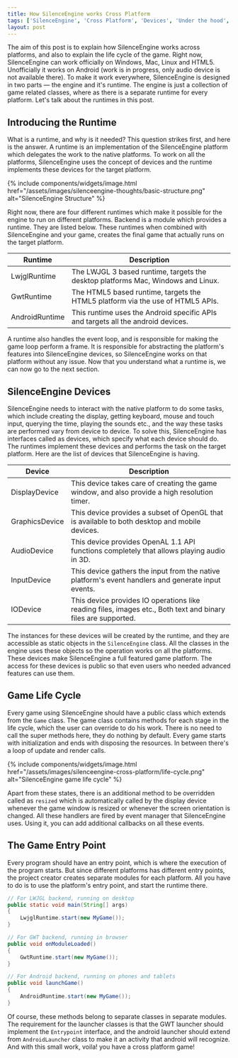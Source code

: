 ```yaml
---
title: How SilenceEngine works Cross Platform
tags: ['SilenceEngine', 'Cross Platform', 'Devices', 'Under the hood', 'Windows', 'Mac OS', 'Unix/Linux', 'Android', 'HTML5']
layout: post
---
```


The aim of this post is to explain how SilenceEngine works across platforms, and also to explain the life cycle of the game. Right now, SilenceEngine can work officially on Windows, Mac, Linux and HTML5. Unofficially it works on Android (work is in progress, only audio device is not available there). To make it work everywhere, SilenceEngine is designed in two parts &mdash; the engine and it's runtime. The engine is just a collection of game related classes, where as there is a separate runtime for every platform. Let's talk about the runtimes in this post.

## Introducing the Runtime

What is a runtime, and why is it needed? This question strikes first, and here is the answer. A runtime is an implementation of the SilenceEngine platform which delegates the work to the native platforms. To work on all the platforms, SilenceEngine uses the concept of devices and the runtime implements these devices for the target platform.

{% include components/widgets/image.html href="/assets/images/silenceengine-thoughts/basic-structure.png" alt="SilenceEngine Structure" %}

Right now, there are four different runtimes which make it possible for the engine to run on different platforms. Backend is a module which provides a runtime. They are listed below. These runtimes when combined with SilenceEngine and your game, creates the final game that actually runs on the target platform.

| Runtime        |  Description                                                                     |
|----------------|----------------------------------------------------------------------------------|
| LwjglRuntime   | The LWJGL 3 based runtime, targets the desktop platforms Mac, Windows and Linux. |
| GwtRuntime     | The HTML5 based runtime, targets the HTML5 platform via the use of HTML5 APIs.   |
| AndroidRuntime | This runtime uses the Android specific APIs and targets all the android devices. |

A runtime also handles the event loop, and is responsible for making the game loop perform a frame. It is responsible for abstracting the platform's features into SilenceEngine devices, so SilenceEngine works on that platform without any issue. Now that you understand what a runtime is, we can now go to the next section.

## SilenceEngine Devices

SilenceEngine needs to interact with the native platform to do some tasks, which include creating the display, getting keyboard, mouse and touch input, querying the time, playing the sounds etc., and the way these tasks are performed vary from device to device. To solve this, SilenceEngine has interfaces called as devices, which specify what each device should do. The runtimes implement these devices and performs the task on the target platform. Here are the list of devices that SilenceEngine is having.

| Device         | Description                                                                                        |
|----------------|----------------------------------------------------------------------------------------------------|
| DisplayDevice  | This device takes care of creating the game window, and also provide a high resolution timer.      |
| GraphicsDevice | This device provides a subset of OpenGL that is available to both desktop and mobile devices.      |
| AudioDevice    | This device provides OpenAL 1.1 API functions completely that allows playing audio in 3D.          |
| InputDevice    | This device gathers the input from the native platform's event handlers and generate input events. |
| IODevice       | This device provides IO operations like reading files, images etc., Both text and binary files are supported. |

The instances for these devices will be created by the runtime, and they are accessible as static objects in the `SilenceEngine` class. All the classes in the engine uses these objects so the operation works on all the platforms. These devices make SilenceEngine a full featured game platform. The access for these devices is public so that even users who needed advanced features can use them.

## Game Life Cycle

Every game using SilenceEngine should have a public class which extends from the `Game` class. The game class contains methods for each stage in the life cycle, which the user can override to do his work. There is no need to call the super methods here, they do nothing by default. Every game starts with initialization and ends with disposing the resources. In between there's a loop of update and render calls.

{% include components/widgets/image.html href="/assets/images/silenceengine-cross-platform/life-cycle.png" alt="SilenceEngine game life cycle" %}

Apart from these states, there is an additional method to be overridden called as `resized` which is automatically called by the display device whenever the game window is resized or whenever the screen orientation is changed. All these handlers are fired by event manager that SilenceEngine uses. Using it, you can add additional callbacks on all these events.

## The Game Entry Point

Every program should have an entry point, which is where the execution of the program starts. But since different platforms has different entry points, the project creator creates separate modules for each platform. All you have to do is to use the platform's entry point, and start the runtime there.

~~~java
// For LWJGL backend, running on desktop
public static void main(String[] args)
{
    LwjglRuntime.start(new MyGame());
}

// For GWT backend, running in browser
public void onModuleLoaded()
{
    GwtRuntime.start(new MyGame());
}

// For Android backend, running on phones and tablets
public void launchGame()
{
    AndroidRuntime.start(new MyGame());
}
~~~

Of course, these methods belong to separate classes in separate modules. The requirement for the launcher classes is that the GWT launcher should implement the `Entrypoint` interface, and the android launcher should extend from `AndroidLauncher` class to make it an activity that android will recognize. And with this small work, voila! you have a cross platform game!
